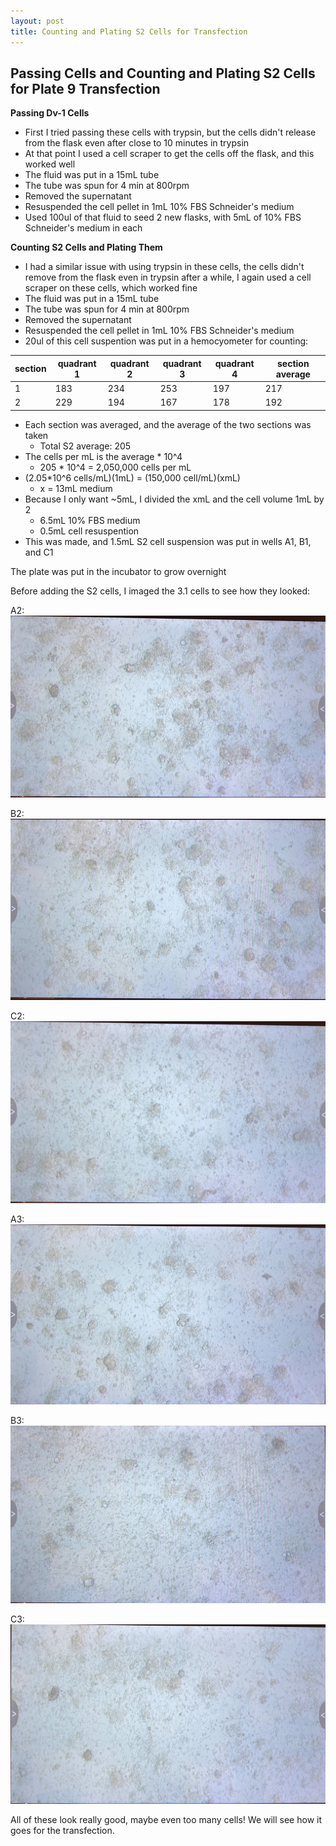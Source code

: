 ```yaml
---
layout: post
title: Counting and Plating S2 Cells for Transfection
---
```


## Passing Cells and Counting and Plating S2 Cells for Plate 9 Transfection 

**Passing Dv-1 Cells**
- First I tried passing these cells with trypsin, but the cells didn't release from the flask even after close to 10 minutes in trypsin
- At that point I used a cell scraper to get the cells off the flask, and this worked well 
- The fluid was put in a 15mL tube 
- The tube was spun for 4 min at 800rpm 
- Removed the supernatant 
- Resuspended the cell pellet in 1mL 10% FBS Schneider's medium 
- Used 100ul of that fluid to seed 2 new flasks, with 5mL of 10% FBS Schneider's medium in each 

**Counting S2 Cells and Plating Them**
- I had a similar issue with using trypsin in these cells, the cells didn't remove from the flask even in trypsin after a while, I again used a cell scraper on these cells, which worked fine 
- The fluid was put in a 15mL tube 
- The tube was spun for 4 min at 800rpm 
- Removed the supernatant 
- Resuspended the cell pellet in 1mL 10% FBS Schneider's medium 
- 20ul of this cell suspention was put in a hemocyometer for counting:

|section|quadrant 1|quadrant 2| quadrant 3| quadrant 4|section average|
|---|---|---|---|---|---|
|1|183|234|253|197|217|
|2|229|194|167|178|192|

- Each section was averaged, and the average of the two sections was taken
  - Total S2 average: 205
- The cells per mL is the average * 10^4
  - 205 * 10^4 = 2,050,000 cells per mL 
- (2.05*10^6 cells/mL)(1mL) = (150,000 cell/mL)(xmL)
    - x = 13mL medium
- Because I only want ~5mL, I divided the xmL and the cell volume 1mL by 2
    - 6.5mL 10% FBS medium 
    - 0.5mL cell resuspention 
- This was made, and 1.5mL S2 cell suspension was put in wells A1, B1, and C1

The plate was put in the incubator to grow overnight

Before adding the S2 cells, I imaged the 3.1 cells to see how they looked:

A2:
![](https://raw.githubusercontent.com/meschedl/Unckless-Lab-Notebook-Maggie/master/images/plate9-A2-5-25.jpeg)

B2:
![](https://raw.githubusercontent.com/meschedl/Unckless-Lab-Notebook-Maggie/master/images/plate9-B2-5-25.jpeg)

C2:
![](https://raw.githubusercontent.com/meschedl/Unckless-Lab-Notebook-Maggie/master/images/plate9-C2-5-25.jpeg)

A3:
![](https://raw.githubusercontent.com/meschedl/Unckless-Lab-Notebook-Maggie/master/images/plate9-A3-5-25.jpeg)

B3:
![](https://raw.githubusercontent.com/meschedl/Unckless-Lab-Notebook-Maggie/master/images/plate9-B3-5-25.jpeg)

C3:
![](https://raw.githubusercontent.com/meschedl/Unckless-Lab-Notebook-Maggie/master/images/plate9-C3-5-25.jpeg)

All of these look really good, maybe even too many cells! We will see how it goes for the transfection. 